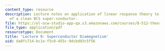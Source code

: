```yaml
---
content_type: resource
description: Lecture notes on application of linear response theory to the diamagnetism
  of a clean BCS super-conductor.
file: https://ol-ocw-studio-app-qa.s3.amazonaws.com/courses/8-512-theory-of-solids-ii-spring-2009/da8fc714bc1ef5c0455c9dcbd93c5f56_MIT8_512s09_lec09.pdf
file_type: application/pdf
resourcetype: Document
title: 'Lecture 9: Superconductor Diamagnetism'
uid: da8fc714-bc1e-f5c0-455c-9dcbd93c5f56
---
```

